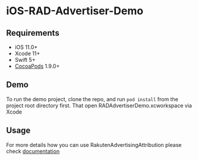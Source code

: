 # iOS-RAD-Advertiser-Demo

## Requirements

- iOS 11.0+
- Xcode 11+
- Swift 5+
- [CocoaPods](https://cocoapods.org) 1.9.0+

## Demo

To run the demo project, clone the repo, and run `pod install` from the project root directory first. That open RADAdvertiserDemo.xcworkspace via Xcode

## Usage

For more details how you can use RakutenAdvertisingAttribution please check [documentation](https://rakuten-advertising-developers.github.io/RakutenAdvertisingAttribution-iOS-SDK-API-References/)
